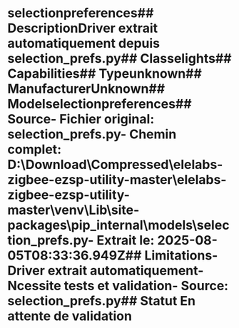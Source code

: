 # selectionpreferences##  DescriptionDriver extrait automatiquement depuis selection_prefs.py##  Classelights##  Capabilities##  Typeunknown##  ManufacturerUnknown##  Modelselectionpreferences##  Source- **Fichier original**: selection_prefs.py- **Chemin complet**: D:\Download\Compressed\elelabs-zigbee-ezsp-utility-master\elelabs-zigbee-ezsp-utility-master\venv\Lib\site-packages\pip\_internal\models\selection_prefs.py- **Extrait le**: 2025-08-05T08:33:36.949Z##  Limitations- Driver extrait automatiquement- Ncessite tests et validation- Source: selection_prefs.py##  Statut En attente de validation